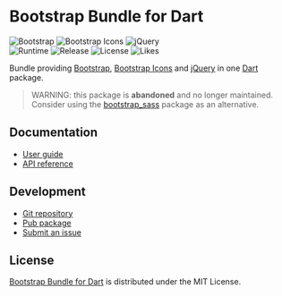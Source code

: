 # Bootstrap Bundle for Dart
![Bootstrap](https://badgen.net/badge/bootstrap/v4.5.3/yellow) ![Bootstrap Icons](https://badgen.net/badge/bs-icons/v1.0.0/yellow) ![jQuery](https://badgen.net/badge/jquery/v3.5.1/yellow)  
![Runtime](https://badgen.net/pub/sdk-version/bootstrap_bundle) ![Release](https://badgen.net/pub/v/bootstrap_bundle) ![License](https://badgen.net/pub/license/bootstrap_bundle) ![Likes](https://badgen.net/pub/likes/bootstrap_bundle)

Bundle providing [Bootstrap](https://getbootstrap.com), [Bootstrap Icons](https://icons.getbootstrap.com)
and [jQuery](https://jquery.com) in one [Dart](https://dart.dev) package.

> WARNING: this package is **abandoned** and no longer maintained.  
> Consider using the [bootstrap_sass](https://pub.dev/packages/bootstrap_sass) package as an alternative.

## Documentation
- [User guide](https://cedx.github.io/bootstrap.dart)
- [API reference](https://pub.dev/documentation/bootstrap_bundle)

## Development
- [Git repository](https://github.com/cedx/bootstrap.dart)
- [Pub package](https://pub.dev/packages/bootstrap_bundle)
- [Submit an issue](https://github.com/cedx/bootstrap.dart/issues)

## License
[Bootstrap Bundle for Dart](https://cedx.github.io/bootstrap.dart) is distributed under the MIT License.
